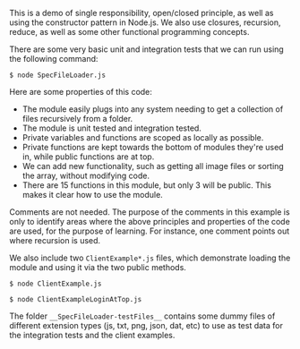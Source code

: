 This is a demo of single responsibility, open/closed principle, as well as using the constructor pattern in Node.js.
We also use closures, recursion, reduce, as well as some other functional programming concepts.

There are some very basic unit and integration tests that we can run using the following command:

```
$ node SpecFileLoader.js 
```

Here are some properties of this code:
- The module easily plugs into any system needing to get a collection of files recursively from a folder. 
- The module is unit tested and integration tested.
- Private variables and functions are scoped as locally as possible. 
- Private functions are kept towards the bottom of modules they're used in, while public functions are at top.
- We can add new functionality, such as getting all image files or sorting the array, without modifying code.
- There are 15 functions in this module, but only 3 will be public. This makes it clear how to use the module.


Comments are not needed. The purpose of the comments in this example is only to identify areas where the above
principles and properties of the code are used, for the purpose of learning.  For instance, one comment points out
where recursion is used.

We also include two `ClientExample*.js` files, which demonstrate loading the module and using it via the two 
public methods.

```
$ node ClientExample.js
```

```
$ node ClientExampleLoginAtTop.js
```

The folder `__SpecFileLoader-testFiles__` contains some dummy files of different extension types (js, txt, png, json, dat, etc)
to use as test data for the integration tests and the client examples.
